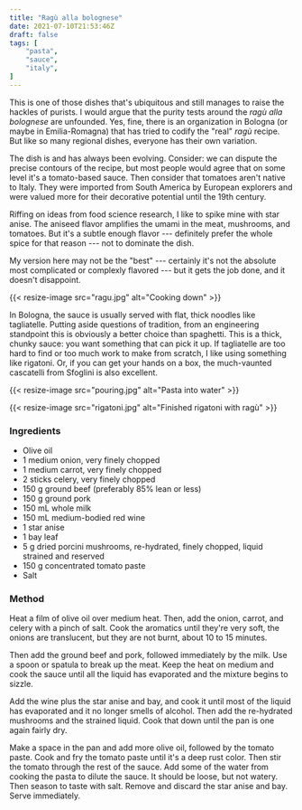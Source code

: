 ```yaml
---
title: "Ragù alla bolognese"
date: 2021-07-10T21:53:46Z
draft: false
tags: [
    "pasta",
    "sauce",
    "italy",
]
---
```


This is one of those dishes that's ubiquitous and still manages to raise the hackles of purists. I would argue that the purity tests around the _ragù alla bolognese_ are unfounded. Yes, fine, there is an organization in Bologna (or maybe in Emilia-Romagna) that has tried to codify the "real" _ragù_ recipe. But like so many regional dishes, everyone has their own variation.

The dish is and has always been evolving. Consider: we can dispute the precise contours of the recipe, but most people would agree that on some level it's a tomato-based sauce. Then consider that tomatoes aren't native to Italy. They were imported from South America by European explorers and were valued more for their decorative potential until the 19th century.

Riffing on ideas from food science research, I like to spike mine with star anise. The aniseed flavor amplifies the umami in the meat, mushrooms, and tomatoes. But it's a subtle enough flavor --- definitely prefer the whole spice for that reason --- not to dominate the dish.

My version here may not be the "best" --- certainly it's not the absolute most complicated or complexly flavored --- but it gets the job done, and it doesn't disappoint.

{{< resize-image src="ragu.jpg" alt="Cooking down" >}}

In Bologna, the sauce is usually served with flat, thick noodles like tagliatelle. Putting aside questions of tradition, from an engineering standpoint this is obviously a better choice than spaghetti. This is a thick, chunky sauce: you want something that can pick it up. If tagliatelle are too hard to find or too much work to make from scratch, I like using something like rigatoni. Or, if you can get your hands on a box, the much-vaunted cascatelli from Sfoglini is also excellent.

{{< resize-image src="pouring.jpg" alt="Pasta into water" >}}

{{< resize-image src="rigatoni.jpg" alt="Finished rigatoni with ragù" >}}

### Ingredients

* Olive oil
* 1 medium onion, very finely chopped
* 1 medium carrot, very finely chopped
* 2 sticks celery, very finely chopped
* 150 g ground beef (preferably 85% lean or less)
* 150 g ground pork
* 150 mL whole milk
* 150 mL medium-bodied red wine
* 1 star anise
* 1 bay leaf
* 5 g dried porcini mushrooms, re-hydrated, finely chopped, liquid strained and reserved
* 150 g concentrated tomato paste
* Salt

### Method

Heat a film of olive oil over medium heat. Then, add the onion, carrot, and celery with a pinch of salt. Cook the aromatics until they're very soft, the onions are translucent, but they are not burnt, about 10 to 15 minutes.

Then add the ground beef and pork, followed immediately by the milk. Use a spoon or spatula to break up the meat. Keep the heat on medium and cook the sauce until all the liquid has evaporated and the mixture begins to sizzle.

Add the wine plus the star anise and bay, and cook it until most of the liquid has evaporated and it no longer smells of alcohol. Then add the re-hydrated mushrooms and the strained liquid. Cook that down until the pan is one again fairly dry.

Make a space in the pan and add more olive oil, followed by the tomato paste. Cook and fry the tomato paste until it's a deep rust color. Then stir the tomato through the rest of the sauce. Add some of the water from cooking the pasta to dilute the sauce. It should be loose, but not watery. Then season to taste with salt. Remove and discard the star anise and bay. Serve immediately.


